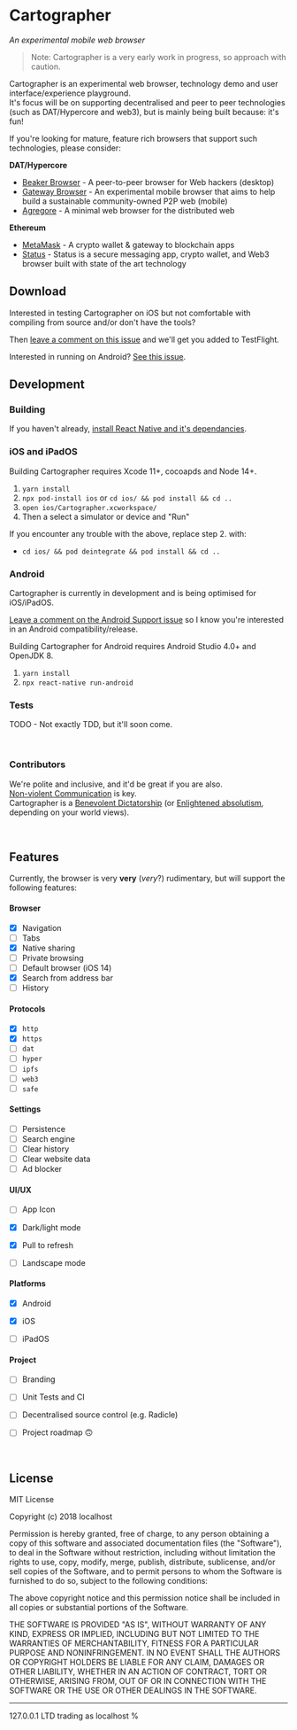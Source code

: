 # Cartographer
_An experimental mobile web browser_

> Note: Cartographer is a very early work in progress, so approach with caution.



Cartographer is an experimental web browser, technology demo and user interface/experience playground.  
It's focus will be on supporting decentralised and peer to peer technologies (such as DAT/Hypercore and web3), but is mainly being built because: it's fun!

If you're looking for mature, feature rich browsers that support such technologies, please consider:

**DAT/Hypercore**

* [Beaker Browser](https://beakerbrowser.com/) - A peer-to-peer browser for Web hackers (desktop)
* [Gateway Browser](https://twitter.com/GatewayBrowser) - An experimental mobile browser that aims to help build a sustainable community-owned P2P web (mobile)
* [Agregore](https://github.com/RangerMauve/agregore-browser) - A minimal web browser for the distributed web

**Ethereum**

- [MetaMask](https://metamask.io/) - A crypto wallet & gateway to blockchain apps
- [Status](https://status.im/) - Status is a secure messaging app, crypto wallet, and Web3 browser built with state of the art technology


## Download

Interested in testing Cartographer on iOS but not comfortable with compiling from source and/or don't have the tools?  

Then [leave a comment on this issue](https://github.com/localhost-international/cartographer/issues/2) and we'll get you added to TestFlight.  

Interested in running on Android? [See this issue](https://github.com/localhost-international/cartographer/issues/1).  

## Development

### Building

If you haven't already, [install React Native and it's dependancies](https://reactnative.dev/docs/environment-setup).  

### iOS and iPadOS

Building Cartographer requires Xcode 11+, cocoapds and Node 14+.

1. `yarn install`
2. `npx pod-install ios` or `cd ios/ && pod install && cd ..`
3. `open ios/Cartographer.xcworkspace/`
4. Then a select a simulator or device and "Run"

If you encounter any trouble with the above, replace step 2. with:

* `cd ios/ && pod deintegrate && pod install && cd ..`


### Android 

Cartographer is currently in development and is being optimised for iOS/iPadOS.  

[Leave a comment on the Android Support issue](https://github.com/localhost-international/cartographer/issues/1) so I know you're interested in an Android compatibility/release.

Building Cartographer for Android requires Android Studio 4.0+ and OpenJDK 8.

1. `yarn install`
2. `npx react-native run-android`


### Tests 

TODO - Not exactly TDD, but it'll soon come.

&nbsp;


### Contributors

We're polite and inclusive, and it'd be great if you are also.  
[Non-violent Communication](https://www.cnvc.org/learn-nvc/what-is-nvc) is key.  
Cartographer is a [Benevolent Dictatorship](https://en.wikipedia.org/wiki/Benevolent_dictator_for_life) (or [Enlightened absolutism](https://en.wikipedia.org/wiki/Enlightened_absolutism), depending on your world views).  


&nbsp;



## Features

Currently, the browser is very **very** (*very*?) rudimentary, but will support the following features:

#### Browser  

- [x] Navigation
- [ ] Tabs
- [x] Native sharing
- [ ] Private browsing
- [ ] Default browser (iOS 14)
- [x] Search from address bar
- [ ] History

#### Protocols

- [x] `http`
- [x] `https`
- [ ] `dat`
- [ ] `hyper`
- [ ] `ipfs`
- [ ] `web3`
- [ ] `safe`

#### Settings

- [ ] Persistence
- [ ] Search engine
- [ ] Clear history
- [ ] Clear website data
- [ ] Ad blocker

#### UI/UX

- [ ] App Icon
- [x] Dark/light mode
- [x] Pull to refresh
- [ ] Landscape mode


#### Platforms

- [x] Android
- [x] iOS
- [ ] iPadOS


#### Project

- [ ] Branding
- [ ] Unit Tests and CI
- [ ] Decentralised source control (e.g. Radicle)
- [ ] Project roadmap 🙃


&nbsp;


## License

MIT License

Copyright (c) 2018 localhost

Permission is hereby granted, free of charge, to any person obtaining a copy of this software and associated documentation files (the "Software"), to deal in the Software without restriction, including without limitation the rights to use, copy, modify, merge, publish, distribute, sublicense, and/or sell copies of the Software, and to permit persons to whom the Software is furnished to do so, subject to the following conditions:

The above copyright notice and this permission notice shall be included in all copies or substantial portions of the Software.

THE SOFTWARE IS PROVIDED "AS IS", WITHOUT WARRANTY OF ANY KIND, EXPRESS OR IMPLIED, INCLUDING BUT NOT LIMITED TO THE WARRANTIES OF MERCHANTABILITY, FITNESS FOR A PARTICULAR PURPOSE AND NONINFRINGEMENT. IN NO EVENT SHALL THE AUTHORS OR COPYRIGHT HOLDERS BE LIABLE FOR ANY CLAIM, DAMAGES OR OTHER LIABILITY, WHETHER IN AN ACTION OF CONTRACT, TORT OR OTHERWISE, ARISING FROM, OUT OF OR IN CONNECTION WITH THE SOFTWARE OR THE USE OR OTHER DEALINGS IN THE SOFTWARE.

---

127.0.0.1 LTD trading as localhost %